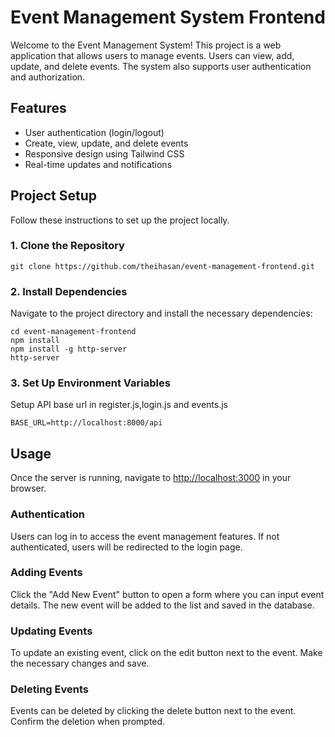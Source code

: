 <h1>Event Management System Frontend</h1>

<p>Welcome to the Event Management System! This project is a web application that allows users to manage events. Users can view, add, update, and delete events. The system also supports user authentication and authorization.</p>

<h2>Features</h2>
<ul>
    <li>User authentication (login/logout)</li>
    <li>Create, view, update, and delete events</li>
    <li>Responsive design using Tailwind CSS</li>
    <li>Real-time updates and notifications</li>
</ul>

<h2>Project Setup</h2>
<p>Follow these instructions to set up the project locally.</p>

<h3>1. Clone the Repository</h3>
<pre><code>git clone https://github.com/theihasan/event-management-frontend.git</code></pre>

<h3>2. Install Dependencies</h3>
<p>Navigate to the project directory and install the necessary dependencies:</p>
<pre><code>cd event-management-frontend
npm install
npm install -g http-server
http-server
</code></pre>

<h3>3. Set Up Environment Variables</h3>
<p>Setup API base url in register.js,login.js and events.js</p>
<pre><code>BASE_URL=http://localhost:8000/api
</code></pre>


<h2>Usage</h2>
<p>Once the server is running, navigate to <a href="http://localhost:3000">http://localhost:3000</a> in your browser.</p>

<h3>Authentication</h3>
<p>Users can log in to access the event management features. If not authenticated, users will be redirected to the login page.</p>

<h3>Adding Events</h3>
<p>Click the "Add New Event" button to open a form where you can input event details. The new event will be added to the list and saved in the database.</p>

<h3>Updating Events</h3>
<p>To update an existing event, click on the edit button next to the event. Make the necessary changes and save.</p>

<h3>Deleting Events</h3>
<p>Events can be deleted by clicking the delete button next to the event. Confirm the deletion when prompted.</p>